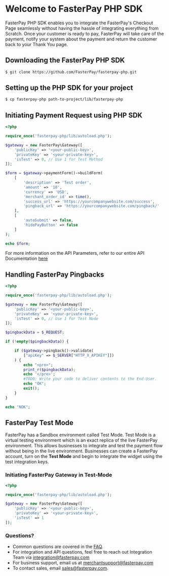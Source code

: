 # Welcome to FasterPay PHP SDK

FasterPay PHP SDK enables you to integrate the FasterPay's Checkout Page seamlessly without having the hassle of integrating everything from Scratch. Once your customer is ready to pay, FasterPay will take care of the payment, notify your system about the payment and return the customer back to your Thank You page.

## Downloading the FasterPay PHP SDK

```sh
$ git clone https://github.com/FasterPay/fasterpay-php.git
```

## Setting up the PHP SDK for your project
```sh
$ cp fasterpay-php path-to-project/lib/fasterpay-php
```

## Initiating Payment Request using PHP SDK
```php
<?php

require_once('fasterpay-php/lib/autoload.php');

$gateway = new FasterPay\Gateway([
    'publicKey' => '<your-public-key>',
    'privateKey' => '<your-private-key>',
    'isTest' => 0, // Use 1 for Test Method
]);

$form = $gateway->paymentForm()->buildForm(
    [
        'description' => 'Test order',
        'amount' => '10',
        'currency' => 'USD',
        'merchant_order_id' => time(),
        'success_url' => 'https://yourcompanywebsite.com/success',
        'pingback_url' => 'https://yourcompanywebsite.com/pingback/'
    ],
    [
        'autoSubmit' => false,
        'hidePayButton' => false
    ]
);

echo $form;

```
For more information on the API Parameters, refer to our entire API Documentation [here](https://docs.fasterpay.com/api#section-custom-integration)

## Handling FasterPay Pingbacks

```php
<?php

require_once('fasterpay-php/lib/autoload.php');

$gateway = new FasterPay\Gateway([
    'publicKey' => '<your-public-key>',
    'privateKey' => '<your-private-key>',
    'isTest' => 0, // Use 1 for Test Mode
]);

$pingbackData = $_REQUEST;

if (!empty($pingbackData)) {

    if ($gateway->pingback()->validate(
        ["apiKey" => $_SERVER["HTTP_X_APIKEY"]])
    ) {
        echo "<pre>";
        print_r($pingbackData);
        echo '</pre>';
        #TODO: Write your code to deliver contents to the End-User.
        echo "OK";
        exit();
    }
}

echo "NOK";

```
## FasterPay Test Mode
FasterPay has a Sandbox environment called Test Mode. Test Mode is a virtual testing environment which is an exact replica of the live FasterPay environment. This allows businesses to integrate and test the payment flow without being in the live environment. Businesses can create a FasterPay account, turn on the **Test Mode** and begin to integrate the widget using the test integration keys.

### Initiating FasterPay Gateway in Test-Mode
```php
<?php

require_once('fasterpay-php/lib/autoload.php');

$gateway = new FasterPay\Gateway([
    'publicKey' => '<your-public-key>',
    'privateKey' => '<your-private-key>',
    'isTest' => 1
]);
```

### Questions?
* Common questions are covered in the [FAQ](https://www.fasterpay.com/support).
* For integration and API questions, feel free to reach out Integration Team via [integration@fasterpay.com](mailto:integration@fasterpay.com)
* For business support, email us at [merchantsupport@fasterpay.com](mailto:merchantsupport@fasterpay.com)
* To contact sales, email [sales@fasterpay.com](mailto:sales@fasterpay.com).
